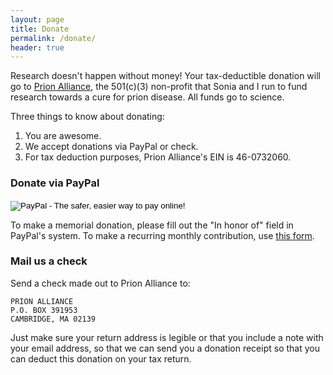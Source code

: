 ```yaml
---
layout: page
title: Donate
permalink: /donate/
header: true
---
```


Research doesn't happen without money! Your tax-deductible donation will go to [Prion Alliance](http://www.prionalliance.org/), the 501(c)(3) non-profit that Sonia and I run to fund research towards a cure for prion disease. All funds go to science.

Three things to know about donating:

1. You are awesome.
2. We accept donations via PayPal or check.
3. For tax deduction purposes, Prion Alliance's EIN is 46-0732060.

### Donate via PayPal

<form action="https://www.paypal.com/cgi-bin/webscr" method="post" target="_top">
<input type="hidden" name="cmd" value="_s-xclick">
<input type="hidden" name="hosted_button_id" value="A9HG9YJ3CHLRW">
<input type="image" src="https://www.paypalobjects.com/en_US/i/btn/btn_donateCC_LG.gif" border="0" name="submit" alt="PayPal - The safer, easier way to pay online!">
<img alt="" border="0" src="https://www.paypalobjects.com/en_US/i/scr/pixel.gif" width="1" height="1">
</form>

To make a memorial donation, please fill out the "In honor of" field in PayPal's system. To make a recurring monthly contribution, use [this form](/donate-recurring/).

### Mail us a check

Send a check made out to Prion Alliance to:

```
PRION ALLIANCE
P.O. BOX 391953
CAMBRIDGE, MA 02139
```

Just make sure your return address is legible or that you include a note with your email address, so that we can send you a donation receipt so that you can deduct this donation on your tax return.

